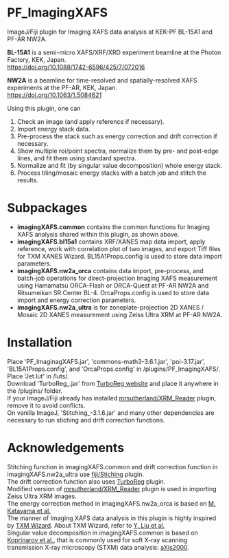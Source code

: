 # PF_ImagingXAFS
ImageJ/Fiji plugin for Imaging XAFS data analysis at KEK-PF BL-15A1 and PF-AR NW2A.

**BL-15A1** is a semi-micro XAFS/XRF/XRD experiment beamline at the Photon Factory, KEK, Japan.  
<https://doi.org/10.1088/1742-6596/425/7/072016>

**NW2A** is a beamline for time-resolved and spatially-resolved XAFS experiments at the PF-AR, KEK, Japan.  
<https://doi.org/10.1063/1.5084621>

Using this plugin, one can  
1. Check an image (and apply reference if necessary).
1. Import energy stack data.
1. Pre-process the stack such as energy correction and drift correction if necessary.
1. Show multiple roi/point spectra, normalize them by pre- and post-edge lines, and fit them using standard spectra.
1. Normalize and fit (by singular value decomposition) whole energy stack.  
1. Process tiling/mosaic energy stacks with a batch job and stitch the results.

# Subpackages
- **imagingXAFS.common** contains the common functions for Imaging XAFS analysis shared within this plugin, as shown above.
- **imagingXAFS.bl15a1** contains XRF/XANES map data import, apply reference, work with correlation plot of two images, and export Tiff files for TXM XANES Wizard.
BL15A1Props.config is used to store data import parameters.
- **imagingXAFS.nw2a_orca** contains data import, pre-process, and batch-job operations for direct-projection Imaging XAFS measurement using Hamamatsu ORCA-Flash or ORCA-Quest at PF-AR NW2A and Ritsumeikan SR Center BL-4.
OrcaProps.config is used to store data import and energy correction parameters.
- **imagingXAFS.nw2a_ultra** is for zoneplate-projection 2D XANES / Mosaic 2D XANES measurement using Zeiss Ultra XRM at PF-AR NW2A.

# Installation
Place 'PF_ImaginagXAFS.jar', 'commons-math3-3.6.1.jar', 'poi-3.17.jar', 'BL15A1Props.config', and 'OrcaProps.config' in /plugins/PF_ImagingXAFS/.  
Place 'Jet.lut' in /luts/.  
Download 'TurboReg_.jar' from 
[TurboReg website](https://bigwww.epfl.ch/thevenaz/turboreg/ "TurboReg: An ImageJ plugin for the automatic alignment of a source image or a stack to a target image.")
 and place it anywhere in the /plugins/ folder.  
If your ImageJ/Fiji already has installed [mrsutherland/XRM_Reader](https://github.com/mrsutherland/XRM_Reader "mrsutherland/XRM_Reader: ImageJ plugin to read xrm files.") 
plugin, remove it to avoid conflicts.  
On vanilla ImageJ, 'Stitching_-3.1.6.jar' and many other dependencies are necessary to run stiching and drift correction functions.

# Acknowledgements
Stitching function in imagingXAFS.common and drift correction function in imagingXAFS.nw2a_ultra use 
[fiji/Stiching](https://github.com/fiji/Stitching "fiji/Stitching: Fiji's Stitching plugins reconstruct big images from tiled input images.")
 plugin.  
The drift correction function also uses 
[TurboReg](https://bigwww.epfl.ch/thevenaz/turboreg/ "TurboReg: An ImageJ plugin for the automatic alignment of a source image or a stack to a target image.")
 plugin.  
Modified version of [mrsutherland/XRM_Reader](https://github.com/mrsutherland/XRM_Reader "mrsutherland/XRM_Reader: ImageJ plugin to read xrm files.")
plugin is used in importing Zeiss Ultra XRM images.  
The energy correction method in imagingXAFS.nw2a_orca is based on 
[M. Katayama et al.](https://doi.org/10.1107/S0909049512028282 "M. Katayama et al., J. Synchrotron Rad. 19, 717 (2012).")  
The manner of Imaging XAFS data analysis in this plugin is highly inspired by 
[TXM Wizard](https://sourceforge.net/projects/txm-wizard/ "TXM-Wizard download | SourceForge.net"). 
About TXM Wizard, refer to [Y. Liu et al.](https://doi.org/10.1107/S0909049511049144 "Y. Liu et al., J. Synchrotron Rad. 19, 281 (2012).")  
Singular value decomposition in imagingXAFS.common is based on [Koprinarov et al.](https://doi.org/10.1021/jp013281l "I. N. Koprinarov et al., J. Phys. Chem. B 106, 5358 (2002)."),
that is commonly used for soft X-ray scanning transmission X-ray microscopy (STXM) data analysis: 
[aXis2000](http://unicorn.chemistry.mcmaster.ca/axis/aXis2000.html "aXis2000 source").
